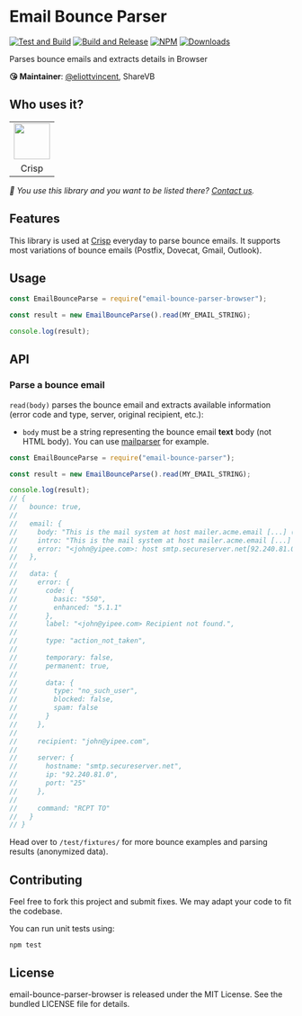 # Email Bounce Parser

[![Test and Build](https://github.com/sharevb/email-bounce-parser-browser/workflows/Test%20and%20Build/badge.svg?branch=master)](https://github.com/sharevb/email-bounce-parser-browser/actions?query=workflow%3A%22Test+and+Build%22) [![Build and Release](https://github.com/sharevb/email-bounce-parser-browser/workflows/Build%20and%20Release/badge.svg)](https://github.com/sharevb/email-bounce-parser-browser/actions?query=workflow%3A%22Build+and+Release%22) [![NPM](https://img.shields.io/npm/v/email-bounce-parser.svg)](https://www.npmjs.com/package/email-bounce-parser) [![Downloads](https://img.shields.io/npm/dt/email-bounce-parser.svg)](https://www.npmjs.com/package/email-bounce-parser)

Parses bounce emails and extracts details in Browser

**😘 Maintainer**: [@eliottvincent](https://github.com/eliottvincent), ShareVB

## Who uses it?

<table>
<tr>
<td align="center"><a href="https://crisp.chat/"><img src="https://crisp.chat/favicon-256x256.png" height="64" /></a></td>
</tr>
<tr>
<td align="center">Crisp</td>
</tr>
</table>

_👋 You use this library and you want to be listed there? [Contact us](https://crisp.chat/)._

## Features

This library is used at [Crisp](https://crisp.chat/) everyday to parse bounce emails.
It supports most variations of bounce emails (Postfix, Dovecat, Gmail, Outlook).

## Usage

```js
const EmailBounceParse = require("email-bounce-parser-browser");

const result = new EmailBounceParse().read(MY_EMAIL_STRING);

console.log(result);
```

## API

### Parse a bounce email

`read(body)` parses the bounce email and extracts available information (error code and type, server, original recipient, etc.):
* `body` must be a string representing the bounce email **text** body (not HTML body). You can use [mailparser](https://github.com/nodemailer/mailparser) for example.

```js
const EmailBounceParse = require("email-bounce-parser");

const result = new EmailBounceParse().read(MY_EMAIL_STRING);

console.log(result);
// {
//   bounce: true,
//
//   email: {
//     body: "This is the mail system at host mailer.acme.email [...] (in reply to RCPT TO command)",
//     intro: "This is the mail system at host mailer.acme.email [...] The mail system",
//     error: "<john@yipee.com>: host smtp.secureserver.net[92.240.81.0] said: [...] (in reply to RCPT TO command)"
//   },
//
//   data: {
//     error: {
//       code: {
//         basic: "550",
//         enhanced: "5.1.1"
//       },
//       label: "<john@yipee.com> Recipient not found.",
//
//       type: "action_not_taken",
//
//       temporary: false,
//       permanent: true,
//
//       data: {
//         type: "no_such_user",
//         blocked: false,
//         spam: false
//       }
//     },
//
//     recipient: "john@yipee.com",
//
//     server: {
//       hostname: "smtp.secureserver.net",
//       ip: "92.240.81.0",
//       port: "25"
//     },
//
//     command: "RCPT TO"
//   }
// }
```

Head over to `/test/fixtures/` for more bounce examples and parsing results (anonymized data).

## Contributing

Feel free to fork this project and submit fixes. We may adapt your code to fit the codebase.

You can run unit tests using:

```
npm test
```

## License

email-bounce-parser-browser is released under the MIT License. See the bundled LICENSE file for details.
